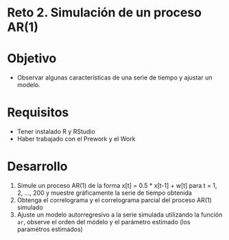 # Reto 2. Simulación de un proceso AR(1)

# Objetivo

- Observar algunas características de una serie de tiempo y ajustar un modelo.

# Requisitos

- Tener instalado R y RStudio
- Haber trabajado con el Prework y el Work

# Desarrollo

1. Simule un proceso AR(1) de la forma x[t] = 0.5 * x[t-1] + w[t] para t = 1, 2, ..., 200 y muestre gráficamente la serie de tiempo obtenida
2. Obtenga el correlograma y el correlograma parcial del proceso AR(1) simulado
3. Ajuste un modelo autorregresivo a la serie simulada utilizando la función `ar`, observe el orden del módelo y el parámetro estimado (los paramétros estimados) 
